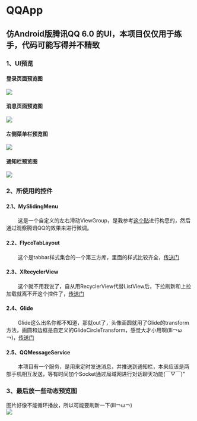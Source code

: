 QQApp
=====

## 仿Android版腾讯QQ 6.0 的UI，本项目仅仅用于练手，代码可能写得并不精致

### 1、UI预览
#### 登录页面预览图
![](https://raw.githubusercontent.com/ssj64260/QQApp/master/image/Screenshot_20170508-212604.png)

#### 消息页面预览图
![](https://raw.githubusercontent.com/ssj64260/QQApp/master/image/Screenshot_20170508-212621.png)

#### 左侧菜单栏预览图
![](https://raw.githubusercontent.com/ssj64260/QQApp/master/image/Screenshot_20170508-212653.png)

#### 通知栏预览图
![](https://raw.githubusercontent.com/ssj64260/QQApp/master/image/Screenshot_20170508-212635.png)

### 2、所使用的控件
#### 2.1、MySlidingMenu
         这是一个自定义的左右滑动ViewGroup，是我参考[这个贴](http://www.jcodecraeer.com/a/anzhuokaifa/androidkaifa/2016/0909/6612.html)进行构思的，然后通过观察腾讯QQ的效果来进行微调。
         
#### 2.2、FlycoTabLayout
         这个是tabbar样式集合的一个第三方库，里面的样式比较齐全，[传送门](https://github.com/H07000223/FlycoTabLayout)
         
#### 2.3、XRecyclerView
         这个就不用我说了，自从用RecyclerView代替ListView后，下拉刷新和上拉加载就离不开这个控件了，[传送门](https://github.com/jianghejie/XRecyclerView)

#### 2.4、Glide
         Glide这么出名你都不知道，那就out了，头像画圆就用了Glide的transform方法，画圆和边框是自定义的GlideCircleTransform，感觉大才小用啊(lll￢ω￢)，[传送门](https://github.com/bumptech/glide)
         
#### 2.5、QQMessageService
         本项目有一个服务，是用来定时发送消息，并推送到通知栏，本来应该是两部手机相互发送，等有时间加个Socket通过局域网进行对话聊天功能(￣▽￣)"

### 3、最后放一些动态预览图
  图片好像不能循环播放，所以可能要刷新一下(lll￢ω￢)<br>
![](https://raw.githubusercontent.com/ssj64260/QQApp/master/image/20170508224328-1.gif)
